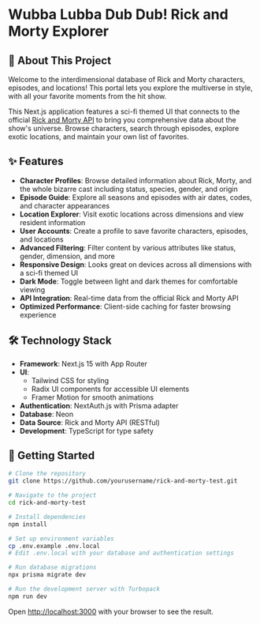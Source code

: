 # Wubba Lubba Dub Dub! Rick and Morty Explorer

## 🚀 About This Project

Welcome to the interdimensional database of Rick and Morty characters, episodes, and locations! This portal lets you explore the multiverse in style, with all your favorite moments from the hit show.

This Next.js application features a sci-fi themed UI that connects to the official [Rick and Morty API](https://rickandmortyapi.com/) to bring you comprehensive data about the show's universe. Browse characters, search through episodes, explore exotic locations, and maintain your own list of favorites.

## ✨ Features

- **Character Profiles**: Browse detailed information about Rick, Morty, and the whole bizarre cast including status, species, gender, and origin
- **Episode Guide**: Explore all seasons and episodes with air dates, codes, and character appearances
- **Location Explorer**: Visit exotic locations across dimensions and view resident information
- **User Accounts**: Create a profile to save favorite characters, episodes, and locations
- **Advanced Filtering**: Filter content by various attributes like status, gender, dimension, and more
- **Responsive Design**: Looks great on devices across all dimensions with a sci-fi themed UI
- **Dark Mode**: Toggle between light and dark themes for comfortable viewing
- **API Integration**: Real-time data from the official Rick and Morty API
- **Optimized Performance**: Client-side caching for faster browsing experience

## 🛠️ Technology Stack

- **Framework**: Next.js 15 with App Router
- **UI**: 
  - Tailwind CSS for styling
  - Radix UI components for accessible UI elements
  - Framer Motion for smooth animations
- **Authentication**: NextAuth.js with Prisma adapter
- **Database**: Neon
- **Data Source**: Rick and Morty API (RESTful)
- **Development**: TypeScript for type safety

## 🧪 Getting Started

```bash
# Clone the repository
git clone https://github.com/yourusername/rick-and-morty-test.git

# Navigate to the project
cd rick-and-morty-test

# Install dependencies
npm install

# Set up environment variables
cp .env.example .env.local
# Edit .env.local with your database and authentication settings

# Run database migrations
npx prisma migrate dev

# Run the development server with Turbopack
npm run dev
```

Open [http://localhost:3000](http://localhost:3000) with your browser to see the result.
